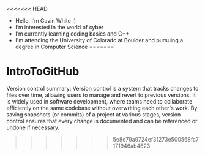 <<<<<<< HEAD
- Hello, I’m Gavin White :)
- I’m interested in the world of cyber
- I’m currently learning coding basics and C++
- I'm attending the University of Colorado at Boulder and pursuing a degree in Computer Science
=======
# IntroToGitHub
Version control summary: Version control is a system that tracks changes to files over time, allowing users to manage and revert to previous versions. 
It is widely used in software development, where teams need to collaborate efficiently on the same codebase without overwriting each other's work. 
By saving snapshots (or commits) of a project at various stages, version control ensures that every change is documented and can be referenced or undone if necessary.
>>>>>>> 5e8e79a9724ef31273e500568fc7171946ab4623
